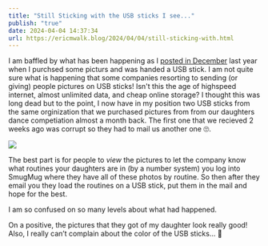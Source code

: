 ```yaml
---
title: "Still Sticking with the USB sticks I see..."
publish: "true"
date: 2024-04-04 14:37:34
url: https://ericmwalk.blog/2024/04/04/still-sticking-with.html
---
```


I am baffled by what has been happening as I [posted in December](https://ericmwalk.blog/2023/12/22/thanks-for-taking.html) last year when I purchsed some picturs and was handed a USB stick. I am not quite sure what is happening that some companies resorting to sending (or giving) people pictures on USB sticks! Isn't this the age of highspeed internet, almost unlimited data, and cheap online storage? I thought this was long dead but to the point, I now have in my position two USB sticks from the same orginization that we purchased pictures from from our daughters dance competiation almost a month back. The first one that we recieved 2 weeks ago was corrupt so they had to mail us another one 🙄.




![](https://ericmwalk.blog/uploads/2024/img-8517.jpeg)

The best part is for people to *view* the pictures to let the company know what routines your daughters are in (by a number system) you log into SmugMug where they have all of these photos by routine. So then after they email you they load the routines on a USB stick, put them in the mail and hope for the best.

I am so confused on so many levels about what had happened.

On a positive, the pictures that they got of my daughter look really good! Also, I really can’t complain about the color of the USB sticks… 🧡